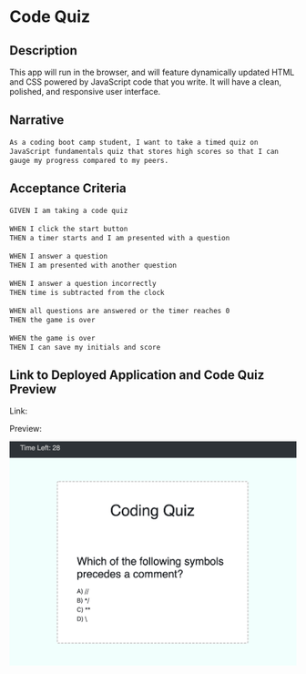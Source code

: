 # Code Quiz

## Description

This app will run in the browser, and will feature dynamically updated HTML and CSS powered by JavaScript code that you write. It will have a clean, polished, and responsive user interface. 

## Narrative

```
As a coding boot camp student, I want to take a timed quiz on JavaScript fundamentals quiz that stores high scores so that I can gauge my progress compared to my peers.
```


## Acceptance Criteria

```
GIVEN I am taking a code quiz

WHEN I click the start button
THEN a timer starts and I am presented with a question

WHEN I answer a question
THEN I am presented with another question

WHEN I answer a question incorrectly
THEN time is subtracted from the clock

WHEN all questions are answered or the timer reaches 0
THEN the game is over

WHEN the game is over
THEN I can save my initials and score
```


## Link to Deployed Application and Code Quiz Preview


Link: 

Preview:

![code quiz](./Assets/coding_quiz_preview.png)



